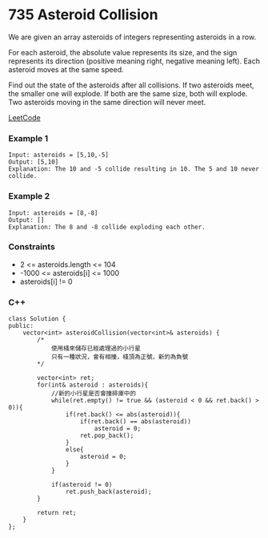 # 735 Asteroid Collision

We are given an array asteroids of integers representing asteroids in a row.

For each asteroid, the absolute value represents its size, and the sign represents its direction (positive meaning right, negative meaning left). Each asteroid moves at the same speed.

Find out the state of the asteroids after all collisions. If two asteroids meet, the smaller one will explode. If both are the same size, both will explode. Two asteroids moving in the same direction will never meet.

[LeetCode](https://leetcode.cn/problems/reformat-the-string/)

### Example 1

```
Input: asteroids = [5,10,-5]
Output: [5,10]
Explanation: The 10 and -5 collide resulting in 10. The 5 and 10 never collide.
```

### Example 2

```
Input: asteroids = [8,-8]
Output: []
Explanation: The 8 and -8 collide exploding each other.
```
 

### Constraints

* 2 <= asteroids.length <= 104
* -1000 <= asteroids[i] <= 1000
* asteroids[i] != 0

### C++ 

```
class Solution {
public:
    vector<int> asteroidCollision(vector<int>& asteroids) {
        /*
            使用棧來儲存已經處理過的小行星
            只有一種狀況，會有相撞，棧頂為正號，新的為負號
        */

        vector<int> ret;
        for(int& asteroid : asteroids){
            //新的小行星是否會撞碎庫中的
            while(ret.empty() != true && (asteroid < 0 && ret.back() > 0)){
                if(ret.back() <= abs(asteroid)){
                    if(ret.back() == abs(asteroid))
                        asteroid = 0;
                    ret.pop_back();
                }
                else{
                    asteroid = 0;
                }                
            }
            
            if(asteroid != 0)
                ret.push_back(asteroid);
        }

        return ret;
    }
};
```